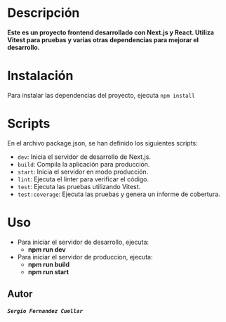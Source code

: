 # Descripción
**Este es un proyecto frontend desarrollado con Next.js y React. Utiliza Vitest para pruebas y varias otras dependencias para mejorar el desarrollo.**

# Instalación
Para instalar las dependencias del proyecto, ejecuta `npm install`

# Scripts
En el archivo package.json, se han definido los siguientes scripts:

- `dev`: Inicia el servidor de desarrollo de Next.js.
- `build`: Compila la aplicación para producción.
- `start`: Inicia el servidor en modo producción.
- `lint`: Ejecuta el linter para verificar el código.
- `test`: Ejecuta las pruebas utilizando Vitest.
- `test:coverage`: Ejecuta las pruebas y genera un informe de cobertura.

# Uso
- Para iniciar el servidor de desarrollo, ejecuta:
  - **npm run dev**
- Para iniciar el servidor de produccion, ejecuta:
  - **npm run build**
  - **npm run start**

## Autor
##### `Sergio Fernandez Cuellar`